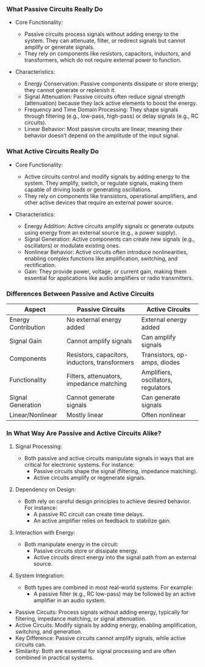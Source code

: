 ### What Passive Circuits Really Do
- Core Functionality:
  - Passive circuits process signals without adding energy to the system. They can attenuate, filter, or redirect signals but cannot amplify or generate signals.
  - They rely on components like resistors, capacitors, inductors, and transformers, which do not require external power to function.

- Characteristics:
  - Energy Conservation: Passive components dissipate or store energy; they cannot generate or replenish it.
  - Signal Attenuation: Passive circuits often reduce signal strength (attenuation) because they lack active elements to boost the energy.
  - Frequency and Time Domain Processing: They shape signals through filtering (e.g., low-pass, high-pass) or delay signals (e.g., RC circuits).
  - Linear Behavior: Most passive circuits are linear, meaning their behavior doesn’t depend on the amplitude of the input signal.

### What Active Circuits Really Do
- Core Functionality:
  - Active circuits control and modify signals by adding energy to the system. They amplify, switch, or regulate signals, making them capable of driving loads or generating oscillations.
  - They rely on components like transistors, operational amplifiers, and other active devices that require an external power source.

- Characteristics:
  - Energy Addition: Active circuits amplify signals or generate outputs using energy from an external source (e.g., a power supply).
  - Signal Generation: Active components can create new signals (e.g., oscillators) or modulate existing ones.
  - Nonlinear Behavior: Active circuits often introduce nonlinearities, enabling complex functions like amplification, switching, and rectification.
  - Gain: They provide power, voltage, or current gain, making them essential for applications like audio amplifiers or radio transmitters.

### Differences Between Passive and Active Circuits
| Aspect               | Passive Circuits                           | Active Circuits                           |
|--------------------------|-----------------------------------------------|----------------------------------------------|
| Energy Contribution   | No external energy added                      | External energy added                        |
| Signal Gain           | Cannot amplify signals                        | Can amplify signals                          |
| Components            | Resistors, capacitors, inductors, transformers | Transistors, op-amps, diodes                 |
| Functionality         | Filters, attenuators, impedance matching      | Amplifiers, oscillators, regulators          |
| Signal Generation     | Cannot generate signals                       | Can generate signals                         |
| Linear/Nonlinear      | Mostly linear                                 | Often nonlinear                              |

### In What Way Are Passive and Active Circuits Alike?
1. Signal Processing:
   - Both passive and active circuits manipulate signals in ways that are critical for electronic systems. For instance:
     - Passive circuits shape the signal (filtering, impedance matching).
     - Active circuits amplify or regenerate signals.

2. Dependency on Design:
   - Both rely on careful design principles to achieve desired behavior. For instance:
     - A passive RC circuit can create time delays.
     - An active amplifier relies on feedback to stabilize gain.

3. Interaction with Energy:
   - Both manipulate energy in the circuit:
     - Passive circuits store or dissipate energy.
     - Active circuits direct energy into the signal path from an external source.

4. System Integration:
   - Both types are combined in most real-world systems. For example:
     - A passive filter (e.g., RC low-pass) may be followed by an active amplifier in an audio system.

- Passive Circuits: Process signals without adding energy, typically for filtering, impedance matching, or signal attenuation.
- Active Circuits: Modify signals by adding energy, enabling amplification, switching, and generation.
- Key Difference: Passive circuits cannot amplify signals, while active circuits can.
- Similarity: Both are essential for signal processing and are often combined in practical systems.
